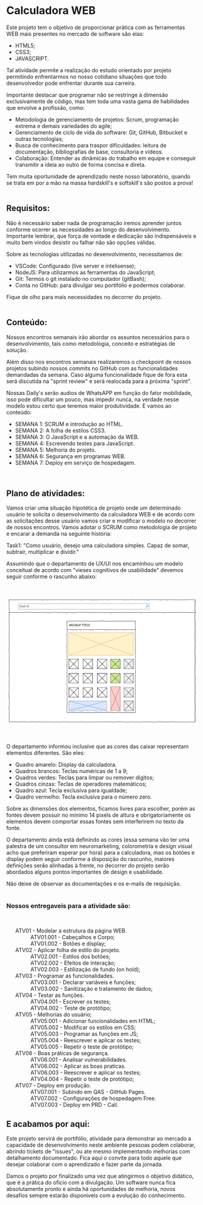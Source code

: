 # Calculadora WEB

Este projeto tem o objetivo de proporcionar prática com as ferramentas WEB mais presentes no mercado de software são elas:
<ul>
    <li> HTML5; </li>
    <li> CSS3;  </li>
    <li> JAVASCRIPT. </li>
</ul> 
Tal atividade permite a realização do estudo orientado por projeto permitindo enfrentarmos no nosso cotidiano situações que todo desenvolvedor pode enfrentar durante sua carreira.

Importante destacar que programar não se restringe à dimensão exclusivamente de código, mas tem toda uma vasta gama de habilidades que envolve a profissão, como: 
<ul>
    <li> Metodologia de gerenciamento de projetos: Scrum, programação extrema e demais variedades do agile;</li>
    <li> Gerenciamento de ciclo de vida do software: Git, GitHub, Bitbucket e outras tecnologias;</li>
    <li> Busca de conhecimento para traspor dificuldades: leitura de documentação, bibliografias de base, consultoria e vídeos.</li>
    <li> Colaboração: Entender as dinâmicas do trabalho em equipe e conseguir transmitir a ideia ao outro de forma concisa e direta.
</ul>

Tem muita oportunidade de aprendizado neste nosso laboratório, quando se trata em por a mão na massa hardskill's e softskill's são postos a prova!<br><br>

## Requisitos:
Não é necessário saber nada de programação iremos aprender juntos conforme ocorrer as necessidades ao longo do desenvolvimento. Importante lembrar, que força de vontade e dedicação são indispensáveis e muito bem vindos desistir ou falhar não são opções válidas.

Sobre as tecnologias utilizadas no desenvolvimento, necessitamos de:
<ul>
    <li> VSCode: Configurado (live server e intelisense);</li>
    <li> NodeJS: Para utilizarmos as ferramentas do JavaScript;</li>
    <li> Git: Termos o git instalado no computador (gitBash);</li>
    <li> Conta no GitHub: para divulgar seu portifólio e podermos colaborar.</li>
</ul>
Fique de olho para mais necessidades no decorrer do projeto.<br><br>

## Conteúdo:
Nossos encontros semanais irão abordar os assuntos necessários para o desenvolvimento, tais como metodologia, conceito e estratégias de solução.

Além disso nos encontros semanais realizaremos o checkpoint de nossos projetos subindo nossos commits no GitHub com as funcionalidades demandadas da semana. Caso alguma funcionalidade fique de fora esta será discutida na "sprint review" e será realocada para a próxima "sprint".

Nossas Daily's serão audios de WhatsAPP em função do fator mobilidade, isso pode dificultar um pouco, mas impedir nunca, na verdade nesse modelo estou certo que teremos maior produtividade. E vamos ao conteúdo:
<ul>
<li> SEMANA 1: SCRUM e introdução ao HTML.</li>
<li> SEMANA 2: A folha de estilos CSS3.</li>
<li> SEMANA 3: O JavaScript e a automação da WEB.</li>
<li> SEMANA 4: Escrevendo testes para JavaScript.</li>
<li> SEMANA 5: Melhoria do projeto.</li>
<li> SEMANA 6: Segurança em programas WEB.</li>
<li> SEMANA 7: Deploy em serviço de hospedagem.</li>
</ul>
<br>

## Plano de atividades:
Vamos criar uma situação hipotética de projeto onde um determinado usuário te solicita o desenvolvimento da calculadora WEB e de acordo com as solicitações desse usuário vamos criar e modificar o modelo no decorrer de nossos encontros. Vamos adotar o SCRUM como metodologia de projeto e encarar a demanda na seguinte história:

Task1: "Como usuário, desejo uma calculadora simples. Capaz de somar, subtrair, multiplicar e dividir."

Assumindo que o departamento de UX/UI nos encaminhou um modelo conceitual de acordo com "vieses cognitivos de usabilidade" devemos seguir conforme o rascunho abaixo:

</br>
    <p style="text-align:center;"><img src="https://github.com/AlessandroAlmadaLeal/WebCalc/blob/master/mockup.PNG" alt="UX/UI - Mockup"></img></p>
</br>

O departamento informou inclusíve que as cores das caixar representam elementos diferentes. São eles:
<ul>
<li> Quadro amarelo: Display da calculadora.</li>
<li> Quadros brancos: Teclas numéricas de 1 a 9;</li>
<li> Quadros verdes: Teclas para limpar ou remover digitos;</li>
<li> Quadros cinzas: Teclas de operadores matemáticos;</li>
<li> Quadro azul: Tecla exclusíva para igualdade;</li>
<li> Quadro vermelho: Tecla exclusíva para o número zero.</li>
</ul>

Sobre as dimensões dos elementos, ficamos livres para escolher, porém as fontes devem possuir no mínimo 14 pixels de altura e obrigatoriamente os elementos devem comportar essas fontes sem interferirem no texto da fonte.

O departamento ainda está definindo as cores (essa semana vão ter uma palestra de um consultor em neuromarketing, colorometria e design visual acho que preferiram esperar por hora) para a calculadora, mas os botões e display podem seguir conforme a disposição do rascunho, maiores definições serão alinhadas à frente, no decorrer do projeto serão abordados alguns pontos importantes de design e usabilidade.

Não deixe de observar as documentações e os e-mails de requisição.
<br>
<br>


### Nossos entregaveis para a atividade são:
<br>
<ul>
<dt> ATV01 - Modelar a estrutura da página WEB.
<dd> ATV01.001 - Cabeçalhos e Corpo;
<dd> ATV01.002 - Botões e display;
<dt> ATV02 - Aplicar folha de estilo do projeto.
<dd> ATV02.001 - Estilos dos botões;
<dd> ATV02.002 - Efeitos de interação;
<dd> ATV02.003 - Estilização de fundo (on hold);
<dt> ATV03 - Programar as funcionalidades.
<dd> ATV03.001 - Declarar variáveis e funções;
<dd> ATV03.002 - Sanitização e tratamento de dados;
<dt> ATV04 - Testar as funções.
<dd> ATV04.001 - Escrever os testes;
<dd> ATV04.002 - Teste de protótipo;
<dt> ATV05 - Melhorias do usuário;
<dd> ATV05.001 - Adicionar funcionalidades em HTML;
<dd> ATV05.002 - Modificar os estilos em CSS;
<dd> ATV05.003 - Programar as funções em JS;
<dd> ATV05.004 - Reescrever e aplicar os testes;
<dd> ATV05.005 - Repetir o teste de protótipo;
<dt> ATV06 - Boas práticas de segurança.
<dd> ATV06.001 - Analisar vulnerabilidades.
<dd> ATV06.002 - Aplicar as boas praticas.
<dd> ATV06.003 - Reescrever e aplicar os testes;
<dd> ATV04.004 - Repetir o teste de protótipo;
<dt> ATV07 -  Deploy em produção.
<dd> ATV07.001 - Subindo em QAS - GitHub Pages.
<dd> ATV07.002 - Configurações de hospedagem Free.
<dd> ATV07.003 - Deploy em PRD - Call.
</ul>

## E acabamos por aqui:

Este projeto servirá de portifólio, atividade para demonstrar ao mercado a capacidade de desenvolvimento neste ambiente pessoas podem colaborar, abrindo tickets de "issues", ou ate mesmo implementando melhorias com detalhamento documentado. Fica aqui o convite para todo aquele que desejar colaborar com o aprendizado e fazer parte da jornada.

Damos o projeto por finalizado uma vez que atingirmos o objetivo didático, que é a prática do oficio com a divulgação. Um software nunca fica absolutamente pronto e ainda há oportunidades de melhoria, novos desafios sempre estarão disponiveis com a evolução do conhecimento.